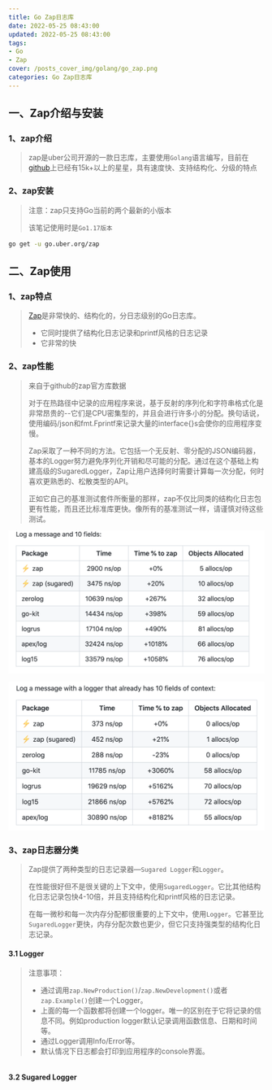 ```yaml
---
title: Go Zap日志库
date: 2022-05-25 08:43:00
updated: 2022-05-25 08:43:00
tags:
- Go
- Zap
cover: /posts_cover_img/golang/go_zap.png
categories: Go Zap日志库
---
```


## 一、Zap介绍与安装

### 1、zap介绍

> zap是uber公司开源的一款日志库，主要使用`Golang`语言编写，目前在[github](https://github.com/uber-go/zap)上已经有15k+以上的星星，具有速度快、支持结构化、分级的特点

### 2、zap安装

> 注意：zap只支持Go当前的两个最新的小版本
>
> 该笔记使用时是`Go1.17版本`

```bash
go get -u go.uber.org/zap
```

## 二、Zap使用

### 1、zap特点

> [Zap](https://github.com/uber-go/zap)是非常快的、结构化的，分日志级别的Go日志库。
>
> - 它同时提供了结构化日志记录和printf风格的日志记录
> - 它非常的快

### 2、zap性能

> 来自于github的zap官方库数据
>
> 对于在热路径中记录的应用程序来说，基于反射的序列化和字符串格式化是非常昂贵的--它们是CPU密集型的，并且会进行许多小的分配。换句话说，使用编码/json和fmt.Fprintf来记录大量的interface{}s会使你的应用程序变慢。
>
> Zap采取了一种不同的方法。它包括一个无反射、零分配的JSON编码器，基本的Logger努力避免序列化开销和尽可能的分配。通过在这个基础上构建高级的SugaredLogger，Zap让用户选择何时需要计算每一次分配，何时喜欢更熟悉的、松散类型的API。
>
> 正如它自己的基准测试套件所衡量的那样，zap不仅比同类的结构化日志包更有性能，而且还比标准库更快。像所有的基准测试一样，请谨慎对待这些测试。

![image-20220612213749516](go_zap%E6%97%A5%E5%BF%97%E4%BD%BF%E7%94%A8/image-20220612213749516.png)

![image-20220612213815355](go_zap%E6%97%A5%E5%BF%97%E4%BD%BF%E7%94%A8/image-20220612213815355.png)

### 3、zap日志器分类

> Zap提供了两种类型的日志记录器—`Sugared Logger`和`Logger`。
>
> 在性能很好但不是很关键的上下文中，使用`SugaredLogger`。它比其他结构化日志记录包快4-10倍，并且支持结构化和printf风格的日志记录。
>
> 在每一微秒和每一次内存分配都很重要的上下文中，使用`Logger`。它甚至比`SugaredLogger`更快，内存分配次数也更少，但它只支持强类型的结构化日志记录。

#### 3.1 Logger

> 注意事项：
>
> - 通过调用`zap.NewProduction()`/`zap.NewDevelopment()`或者`zap.Example()`创建一个Logger。
> - 上面的每一个函数都将创建一个logger。唯一的区别在于它将记录的信息不同。例如production logger默认记录调用函数信息、日期和时间等。
> - 通过Logger调用Info/Error等。
> - 默认情况下日志都会打印到应用程序的console界面。

```go
```



#### 3.2 Sugared Logger
